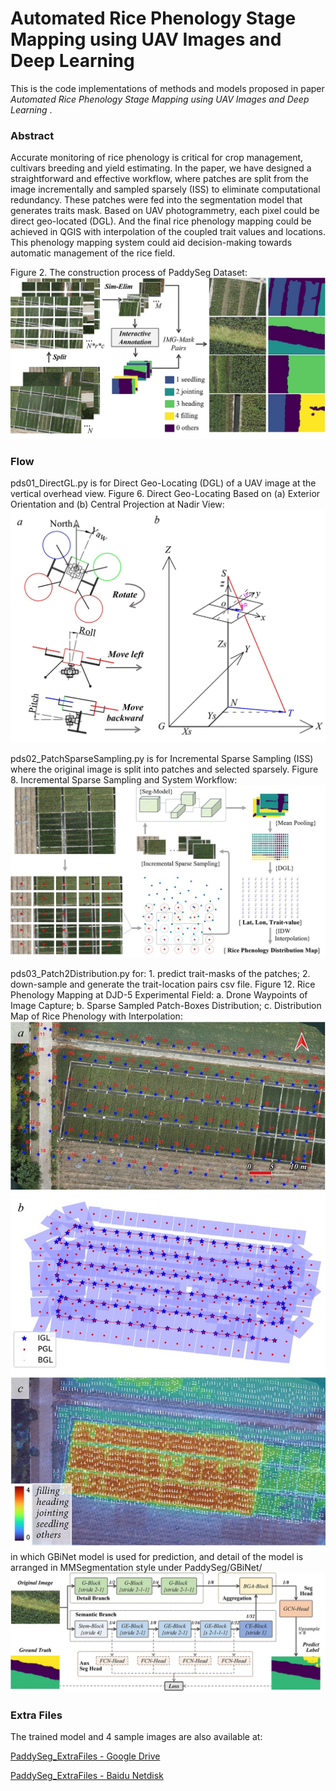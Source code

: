 # Automated Rice Phenology Stage Mapping using UAV Images and Deep Learning

This is the code implementations of  methods and models proposed in paper *Automated Rice Phenology Stage Mapping using UAV Images and Deep Learning* . 

### Abstract

Accurate monitoring of rice phenology is critical for crop management, cultivars breeding and yield estimating. In the paper, we have designed a straightforward and effective workflow, where patches are split from the image incrementally and sampled sparsely (ISS) to eliminate computational redundancy. These patches were fed into the segmentation model that generates traits mask. Based on UAV photogrammetry, each pixel could be direct geo-located (DGL).  And the final rice phenology mapping could be achieved in QGIS with interpolation of the coupled trait values and locations. This phenology mapping system could aid decision-making towards automatic management of the rice field.

Figure 2. The construction process of PaddySeg Dataset:
![Figure 2. The construction process of PaddySeg Dataset](img/Figure%202.jpg)
### Flow

pds01_DirectGL.py is for Direct Geo-Locating (DGL) of a UAV image at the vertical overhead view.
Figure 6. Direct Geo-Locating Based on (a) Exterior Orientation and (b) Central Projection at Nadir View:
![Figure 6. Direct Geo-Locating Based on (a) Exterior Orientation and (b) Central Projection at Nadir View](img/Figure%206.jpg)

pds02_PatchSparseSampling.py is for Incremental Sparse Sampling (ISS) where the original image is split into patches and selected sparsely.
Figure 8. Incremental Sparse Sampling and System Workflow:
![Figure 8. Incremental Sparse Sampling and System Workflow](img/Figure%208.jpg)

pds03_Patch2Distribution.py for: 1. predict trait-masks of the patches; 2. down-sample and generate the trait-location pairs csv file.
Figure 12. Rice Phenology Mapping at DJD-5 Experimental Field: a. Drone Waypoints of Image Capture; b. Sparse Sampled Patch-Boxes Distribution; c. Distribution Map of Rice Phenology with Interpolation:
![Figure 12. Rice Phenology Mapping at DJD-5 Experimental Field: a. Drone Waypoints of Image Capture; b. Sparse Sampled Patch-Boxes Distribution; c. Distribution Map of Rice Phenology with Interpolation](img/Figure%2012.jpg)
in which GBiNet model is used for prediction, and detail of the model is arranged in MMSegmentation style under PaddySeg/GBiNet/
![Figure 5. Overview of Ghost Bilateral Network (GBiNet). The network has 4 main parts: the Detail Branch, Semantic Branch, Aggregation Layer, and GCN Segmentation Head. Each box is an operation block, and the arrow connection represents the feature maps flow with numbers above showing the ratios of map size to the input size. ](img/Figure%205.jpg)
### Extra Files

The trained model and 4 sample images are also available at: 

[PaddySeg_ExtraFiles - Google Drive](https://drive.google.com/drive/folders/1NnFOPRP20jvi3EHetyB1fUaqo4c4aJqQ?usp=sharing)

[PaddySeg_ExtraFiles - Baidu Netdisk](https://pan.baidu.com/s/1VV_8Tn3tJtONhDew1_6Jrw?pwd=mw1x)
